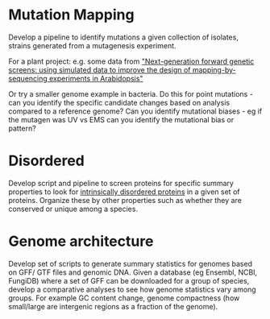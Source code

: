 # Mutation Mapping

Develop a pipeline to identify mutations a given collection of isolates, strains generated from a mutagenesis experiment.

For a plant project:  e.g. some data from ["Next-generation forward genetic screens: using simulated data to improve the design of mapping-by-sequencing experiments in Arabidopsis"](https://academic.oup.com/nar/article/47/21/e140/5572568)

Or try a smaller genome example in bacteria. Do this for point mutations - can you identify the specific candidate changes based on analysis compared to a reference genome? Can you identify mutational biases - eg if the mutagen was UV vs EMS can you identify the mutational bias or pattern?

# Disordered

Develop script and pipeline to screen proteins for specific summary properties to look for [intrinsically disordered proteins](https://www.tandfonline.com/doi/full/10.1080/21690707.2016.1259708) in a given set of proteins. Organize these by other properties such as whether they are conserved or unique among a species.

# Genome architecture

Develop set of scripts to generate summary statistics for genomes based on GFF/ GTF files and genomic DNA. Given a database (eg Ensembl, NCBI, FungiDB) where a set of GFF can be downloaded for a group of species, develop a comparative analyses to see how genome statistics vary among groups. For example GC content change, genome compactness (how small/large are intergenic regions as a fraction of the genome).
